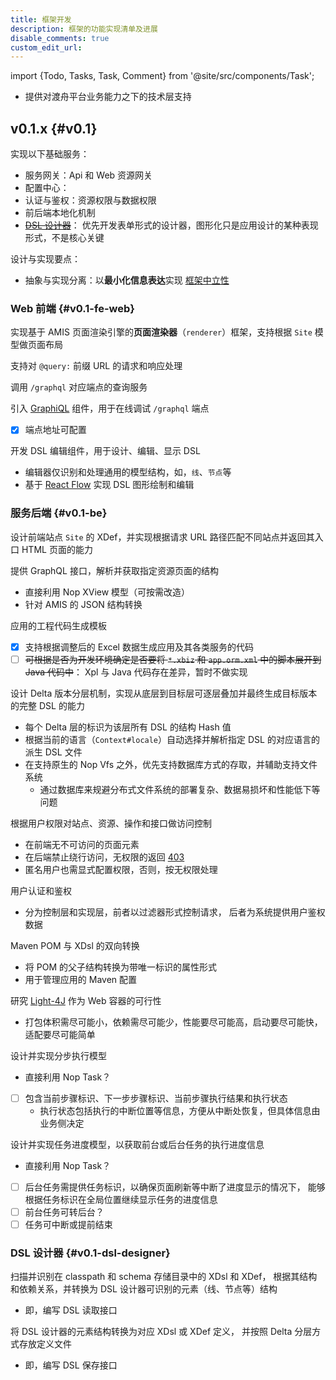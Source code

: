 ```yaml
---
title: 框架开发
description: 框架的功能实现清单及进展
disable_comments: true
custom_edit_url:
---
```


import {Todo, Tasks, Task, Comment} from '@site/src/components/Task';

- 提供对渡舟平台业务能力之下的技术层支持

## v0.1.x {#v0.1}

<Todo id="v0.1">

实现以下基础服务：

- 服务网关：Api 和 Web 资源网关
- 配置中心：
- 认证与鉴权：资源权限与数据权限
- 前后端本地化机制
- ~~[DSL 设计器](#v0.1-dsl-designer)~~：
  优先开发表单形式的设计器，图形化只是应用设计的某种表现形式，不是核心关键

设计与实现要点：

- 抽象与实现分离：以**最小化信息表达**实现
  [框架中立性](/blog/the-framework-agnostic-in-reversible-computation)

### Web 前端 {#v0.1-fe-web}

<Tasks id="v0.1-fe-web">

<Task status="done" startDate="2024-02-03" endDate="2024-02-17">

实现基于 AMIS 页面渲染引擎的**页面渲染器**（`renderer`）框架，支持根据
`Site` 模型做页面布局

<Comment></Comment>

</Task>

<Task status="done" startDate="2024-02-21" endDate="2024-02-22">

支持对 `@query:` 前缀 URL 的请求和响应处理

<Comment>

调用 `/graphql` 对应端点的查询服务

</Comment>

</Task>

<Task status="done" startDate="2024-05-04" endDate="2024-05-04">

引入 [GraphiQL](https://www.npmjs.com/package/graphiql)
组件，用于在线调试 `/graphql` 端点

<Comment>

- [x] 端点地址可配置

</Comment>

</Task>

<Task status="hold" startDate="2024-03-09" endDate="">

开发 DSL 编辑组件，用于设计、编辑、显示 DSL

<Comment>

- 编辑器仅识别和处理通用的模型结构，如，`线`、`节点`等
- 基于 [React Flow](https://reactflow.dev/learn) 实现
  DSL 图形绘制和编辑

</Comment>

</Task>

</Tasks>

### 服务后端 {#v0.1-be}

<Tasks id="v0.1-be">

<Task status="done" startDate="2024-02-03" endDate="2024-02-17">

设计前端站点 `Site` 的 XDef，并实现根据请求 URL
路径匹配不同站点并返回其入口 HTML 页面的能力

<Comment></Comment>

</Task>

<Task status="done" startDate="2024-02-18" endDate="2024-02-23">

提供 GraphQL 接口，解析并获取指定资源页面的结构

<Comment>

- 直接利用 Nop XView 模型（可按需改造）
- 针对 AMIS 的 JSON 结构转换

</Comment>

</Task>

<Task status="done" startDate="2024-04-05" endDate="2024-04-20">

应用的工程代码生成模板

<Comment>

- [x] 支持根据调整后的 Excel 数据生成应用及其各类服务的代码
- [ ] ~~可根据是否为开发环境确定是否要将 `*.xbiz` 和 `app.orm.xml` 中的脚本展开到 Java 代码中~~：
  Xpl 与 Java 代码存在差异，暂时不做实现

</Comment>

</Task>

<Task status="pending" startDate="" endDate="">

设计 Delta 版本分层机制，实现从底层到目标层可逐层叠加并最终生成目标版本的完整
DSL 的能力

<Comment>

- 每个 Delta 层的标识为该层所有 DSL 的结构 Hash 值
- 根据当前的语言（`Context#locale`）自动选择并解析指定 DSL
  的对应语言的派生 DSL 文件
- 在支持原生的 Nop Vfs 之外，优先支持数据库方式的存取，并辅助支持文件系统
  - 通过数据库来规避分布式文件系统的部署复杂、数据易损坏和性能低下等问题

</Comment>

</Task>

<Task status="pending" startDate="" endDate="">

根据用户权限对站点、资源、操作和接口做访问控制

<Comment>

- 在前端无不可访问的页面元素
- 在后端禁止绕行访问，无权限的返回
  [403](https://developer.mozilla.org/en-US/docs/Web/HTTP/Status/403)
- 匿名用户也需显式配置权限，否则，按无权限处理

</Comment>

</Task>

<Task status="pending" startDate="" endDate="">

用户认证和鉴权

<Comment>

- 分为控制层和实现层，前者以过滤器形式控制请求，
  后者为系统提供用户鉴权数据

</Comment>

</Task>

<Task status="pending" startDate="" endDate="">

Maven POM 与 XDsl 的双向转换

<Comment>

- 将 POM 的父子结构转换为带唯一标识的属性形式
- 用于管理应用的 Maven 配置

</Comment>

</Task>

<Task status="pending" startDate="" endDate="">

研究 [Light-4J](https://github.com/networknt/light-4j) 作为 Web 容器的可行性

<Comment>

- 打包体积需尽可能小，依赖需尽可能少，性能要尽可能高，启动要尽可能快，适配要尽可能简单

</Comment>

</Task>

<Task status="pending" startDate="" endDate="">

设计并实现分步执行模型

<Comment>

- 直接利用 Nop Task？
- [ ] 包含当前步骤标识、下一步步骤标识、当前步骤执行结果和执行状态
  - 执行状态包括执行的中断位置等信息，方便从中断处恢复，但具体信息由业务侧决定

</Comment>

</Task>

<Task status="pending" startDate="" endDate="">

设计并实现任务进度模型，以获取前台或后台任务的执行进度信息

<Comment>

- 直接利用 Nop Task？
- [ ] 后台任务需提供任务标识，以确保页面刷新等中断了进度显示的情况下，
  能够根据任务标识在全局位置继续显示任务的进度信息
- [ ] 前台任务可转后台？
- [ ] 任务可中断或提前结束

</Comment>

</Task>

</Tasks>

### DSL 设计器 {#v0.1-dsl-designer}

<Tasks id="v0.1-dsl-designer" status="hold">

<Task status="pending" startDate="" endDate="">

扫描并识别在 classpath 和 schema 存储目录中的 XDsl 和 XDef，
根据其结构和依赖关系，并转换为 DSL 设计器可识别的元素（线、节点等）结构

<Comment>

- 即，编写 DSL 读取接口

</Comment>

</Task>

<Task status="pending" startDate="" endDate="">

将 DSL 设计器的元素结构转换为对应 XDsl 或 XDef 定义，
并按照 Delta 分层方式存放定义文件

<Comment>

- 即，编写 DSL 保存接口

</Comment>

</Task>

</Tasks>

</Todo>
